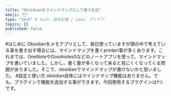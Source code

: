 ```yaml
---
title: "Obsidianをマインドマップとして使う方法"
emoji: "💬"
type: "tech" # tech: 技術記事 / idea: アイデア
topics: []
published: false
---
```

#はじめに
Obsidianをメモアプリとして、毎日使っていますが頭の中で考えている事を書き出す場合には、マインドマップを書くprintpri事が多くあります。これまでは、OneNoteやGoodnotes5などのノートアプリを使って、マインドマップを書いていました。しかし、書く量が多くなって来ると見にくくなってくる問題がありました。そこで、obsidianでマインドマップが書けないかと思いました。
#設定と使い方
obsidian自体にはマインドマップ機能はありません。でも、プラグインで機能を追加する事ができます。今回使用するプラグインは1つです。

